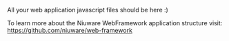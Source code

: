 All your web application javascript files should be here :)  

To learn more about the Niuware WebFramework application structure visit:   
https://github.com/niuware/web-framework
 